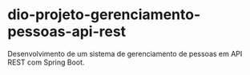 # dio-projeto-gerenciamento-pessoas-api-rest
Desenvolvimento de um sistema de gerenciamento de pessoas em API REST com Spring Boot.
